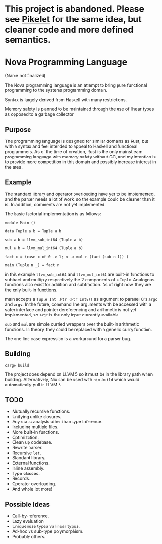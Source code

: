 # This project is abandoned. Please see [Pikelet](https://github.com/pikelet-lang/pikelet) for the same idea, but cleaner code and more defined semantics.

# Nova Programming Language

(Name not finalized)

The Nova programming language is an attempt to bring pure
functional programming to the systems programming domain.

Syntax is largely derived from Haskell with many restrictions.

Memory safety is planned to be maintained through the use of
linear types as opposed to a garbage collector.

## Purpose

The programming language is designed for similar domains as Rust,
but with a syntax and feel intended to appeal to Haskell and functional
programmers. As of the time of creation, Rust is the only mainstream
programming language with memory safety without GC, and my intention
is to provide more competition in this domain and possibly increase
interest in the area.

## Example

The standard library and operator overloading have yet to be implemented,
and the parser needs a lot of work, so the example could be cleaner than it is.
In addition, comments are not yet implemented.

The basic factorial implementation is as follows:

    module Main ()

    data Tuple a b = Tuple a b

    sub a b = llvm_sub_int64 (Tuple a b)

    mul a b = llvm_mul_int64 (Tuple a b)

    fact x = (case x of 0 -> 1; n -> mul n (fact (sub n 1)) )

    main (Tuple n _) = fact n

in this example `llvm_sub_int64` and `llvm_mul_int64` are built-in functions to
subtract and multiply respectively the 2 components of a `Tuple`. Analogous
functions also exist for addition and subtraction. As of right now, they are
the only built-in functions.

main accepts a `Tuple Int (Ptr (Ptr Int8))` as argument to parallel C's
`argc` and `argv`. In the future, command line arguments with be accessed
with a safer interface and pointer dereferencing and arithmetic is not yet
implemented, so `argc` is the only input currently available.

`sub` and `mul` are simple curried wrappers over the built-in arithmetic
functions. In theory, they could be replaced with a generic curry function.

The one line case expression is a workaround for a parser bug.

## Building

    cargo build

The project does depend on LLVM 5 so it must be in the library path when
building. Alternatively, Nix can be used with `nix-build` which would
automatically pull in LLVM 5.

## TODO

* Mutually recursive functions.
* Unifying unlike closures.
* Any static analysis other than type inference.
* Including multiple files.
* More built-in functions.
* Optimization.
* Clean up codebase.
* Rewrite parser.
* Recursive `let`.
* Standard library.
* External functions.
* Inline assembly.
* Type classes.
* Records.
* Operator overloading.
* And whole lot more!

## Possible Ideas

* Call-by-reference.
* Lazy evaluation.
* Uniqueness types vs linear types.
* Ad-hoc vs sub-type polymorphism.
* Probably others.
